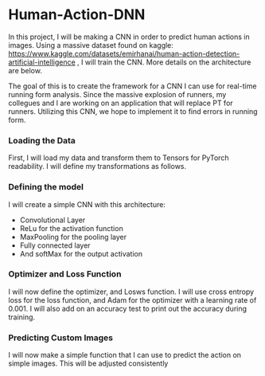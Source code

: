 # Human-Action-DNN
In this project, I will be making a CNN in order to predict human actions in images.  Using a massive dataset found on kaggle: https://www.kaggle.com/datasets/emirhanai/human-action-detection-artificial-intelligence , 
I will train the CNN. More details on the architecture are below.  

The goal of this is to create the framework for a CNN I can use for real-time running form analysis. Since the massive explosion of runners, my collegues and I are working on an application that will replace PT for runners. Utilizing this CNN, we hope to implement it to find errors in running form.  


### Loading the Data

First, I will load my data and transform them to Tensors for PyTorch readability. I will define my transformations as follows.

### Defining the model

I will create a simple CNN with this architecture:
- Convolutional Layer
- ReLu for the activation function
- MaxPooling for the pooling layer
- Fully connected layer
- And softMax for the output activation

### Optimizer and Loss Function
I will now define the optimizer, and Losws function.  I will use cross entropy loss for the loss function, and Adam for the optimizer with a learning rate of 0.001.  I will also add on an accuracy test to print out the accuracy during training.

### Predicting Custom Images
I will now make a simple function that I can use to predict the action on simple images.  This will be adjusted consistently 

